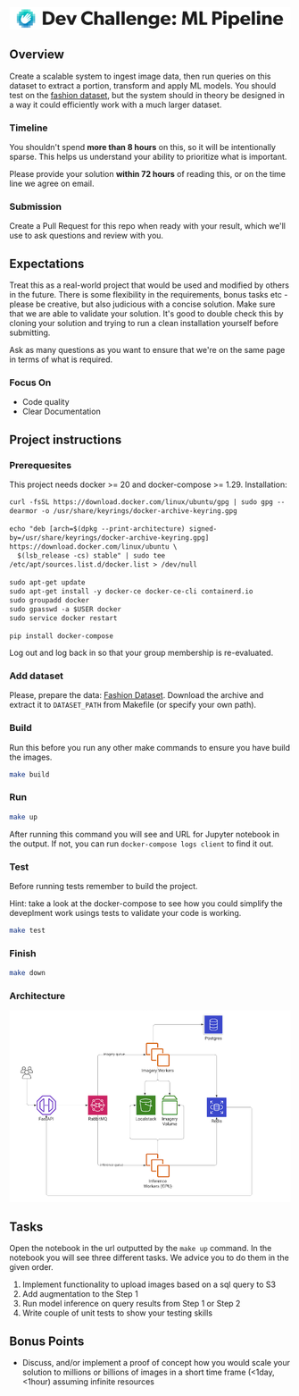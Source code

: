 ![logo](/logo.png)

## Overview

Create a scalable system to ingest image data, then run queries on this dataset to extract a portion, transform and apply ML models. You should test on the [fashion dataset](https://www.kaggle.com/paramaggarwal/fashion-product-images-small), but the system should in theory be designed in a way it could efficiently work with a much larger dataset.

### Timeline

You shouldn't spend **more than 8 hours** on this, so it will be intentionally sparse. This helps us understand your ability to prioritize what is important.

Please provide your solution **within 72 hours** of reading this, or on the time line we agree on email.

### Submission

Create a Pull Request for this repo when ready with your result, which we'll use to ask questions and review with you.

## Expectations

Treat this as a real-world project that would be used and modified by others in the future. There is some flexibility in the requirements, bonus tasks etc - please be creative, but also judicious with a concise solution. Make sure that we are able to validate your solution. It's good to double check this by cloning your solution and trying to run a clean installation yourself before submitting.

Ask as many questions as you want to ensure that we're on the same page in terms of what is required.

### Focus On

- Code quality
- Clear Documentation

## Project instructions

### Prerequesites

This project needs docker >= 20 and docker-compose >= 1.29. Installation:

```
curl -fsSL https://download.docker.com/linux/ubuntu/gpg | sudo gpg --dearmor -o /usr/share/keyrings/docker-archive-keyring.gpg

echo "deb [arch=$(dpkg --print-architecture) signed-by=/usr/share/keyrings/docker-archive-keyring.gpg] https://download.docker.com/linux/ubuntu \
  $(lsb_release -cs) stable" | sudo tee /etc/apt/sources.list.d/docker.list > /dev/null

sudo apt-get update
sudo apt-get install -y docker-ce docker-ce-cli containerd.io
sudo groupadd docker
sudo gpasswd -a $USER docker
sudo service docker restart

pip install docker-compose
```

Log out and log back in so that your group membership is re-evaluated.

### Add dataset

Please, prepare the data: [Fashion Dataset](https://www.kaggle.com/paramaggarwal/fashion-product-images-small). Download the archive and extract it to `DATASET_PATH` from Makefile (or specify your own path).

### Build

Run this before you run any other make commands to ensure you have build the images.

```sh
make build
```

### Run

```sh
make up
```

After running this command you will see and URL for Jupyter notebook in the output. If not, you can run `docker-compose logs client` to find it out.

### Test

Before running tests remember to build the project.

Hint: take a look at the docker-compose to see how you could simplify the deveplment work usings tests to validate your code is working.

```sh
make test
```

### Finish

```sh
make down
```

### Architecture

![Architecture](./diagrams/architecture.png)

## Tasks

Open the notebook in the url outputted by the `make up` command. In the notebook you will see three different tasks. We advice you to do them in the given order.

1. Implement functionality to upload images based on a sql query to S3
2. Add augmentation to the Step 1
3. Run model inference on query results from Step 1 or Step 2
4. Write couple of unit tests to show your testing skills


## Bonus Points

- Discuss, and/or implement a proof of concept how you would scale your solution to millions or billions of images in a short time frame (<1day, <1hour) assuming infinite resources
